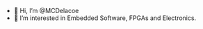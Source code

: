 - 👋 Hi, I’m @MCDelacoe
- 👀 I’m interested in Embedded Software, FPGAs and Electronics.

<!---
MCDelacoe/MCDelacoe is a ✨ special ✨ repository because its `README.md` (this file) appears on your GitHub profile.
You can click the Preview link to take a look at your changes.
--->

